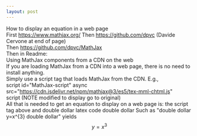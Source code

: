 ```yaml
---
layout: post
---
```

How to display an equation in a web page  
First  https://www.mathjax.org/ Then https://github.com/dpvc (Davide Cervone at end of page)  
Then  https://github.com/dpvc/MathJax  
Then in Readme:  
Using MathJax components from a CDN on the web  
If you are loading MathJax from a CDN into a web page, there is no need to install anything.  
Simply use a script tag that loads MathJax from the CDN. E.g.,  
 script id="MathJax-script" async    
  src="https://cdn.jsdelivr.net/npm/mathjax@3/es5/tex-mml-chtml.js"    
script  (NOTE modified to display go to original)      
All that is needed to get an equation to display on a web page is:
the script tag above and double dollar latex code double dollar
Such as "double dollar y=x^{3} double dollar" yields  
$$y=x^{3}$$  
